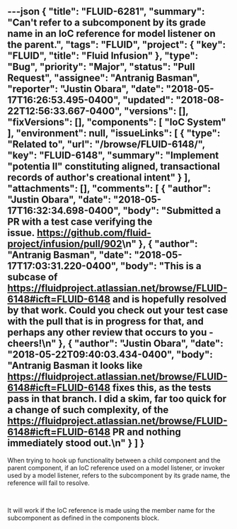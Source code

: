 ---json
{
  "title": "FLUID-6281",
  "summary": "Can't refer to a subcomponent by its grade name in an IoC reference for model listener on the parent.",
  "tags": "FLUID",
  "project": {
    "key": "FLUID",
    "title": "Fluid Infusion"
  },
  "type": "Bug",
  "priority": "Major",
  "status": "Pull Request",
  "assignee": "Antranig Basman",
  "reporter": "Justin Obara",
  "date": "2018-05-17T16:26:53.495-0400",
  "updated": "2018-08-22T12:56:33.667-0400",
  "versions": [],
  "fixVersions": [],
  "components": [
    "IoC System"
  ],
  "environment": null,
  "issueLinks": [
    {
      "type": "Related to",
      "url": "/browse/FLUID-6148/",
      "key": "FLUID-6148",
      "summary": "Implement \"potentia II\" constituting aligned, transactional records of author's creational intent"
    }
  ],
  "attachments": [],
  "comments": [
    {
      "author": "Justin Obara",
      "date": "2018-05-17T16:32:34.698-0400",
      "body": "Submitted a PR with a test case verifying the issue. <https://github.com/fluid-project/infusion/pull/902>\n"
    },
    {
      "author": "Antranig Basman",
      "date": "2018-05-17T17:03:31.220-0400",
      "body": "This is a subcase of <https://fluidproject.atlassian.net/browse/FLUID-6148#icft=FLUID-6148> and is hopefully resolved by that work. Could you check out your test case with the pull that is in progress for that, and perhaps any other review that occurs to you - cheers!\n"
    },
    {
      "author": "Justin Obara",
      "date": "2018-05-22T09:40:03.434-0400",
      "body": "Antranig Basman it looks like <https://fluidproject.atlassian.net/browse/FLUID-6148#icft=FLUID-6148> fixes this, as the tests pass in that branch. I did a skim, far too quick for a change of such complexity, of the <https://fluidproject.atlassian.net/browse/FLUID-6148#icft=FLUID-6148> PR and nothing immediately stood out.\n"
    }
  ]
}
---
When trying to hook up functionality between a child component and the parent component, if an IoC reference used on a model listener, or invoker used by a model listener, refers to the subcomponent by its grade name, the reference will fail to resolve.

 

It will work if the IoC reference is made using the member name for the subcomponent as defined in the components block.

        